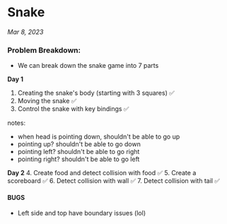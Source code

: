 # Snake 
*Mar 8, 2023*

### Problem Breakdown:
- We can break down the snake game into 7 parts

**Day 1** 
1. Creating the snake's body (starting with 3 squares) ✅
2. Moving the snake ✅
3. Control the snake with key bindings ✅

notes:
- when head is pointing down, shouldn't be able to go up
- pointing up? shouldn't be able to go down
- pointing left? shouldn't be able to go right
- pointing right? shouldn't be able to go left

**Day 2** 
4. Create food and detect collision with food ✅
5. Create a scoreboard ✅
6. Detect collision with wall ✅
7. Detect collision with tail ✅


#### BUGS
- Left side and top have boundary issues (lol)